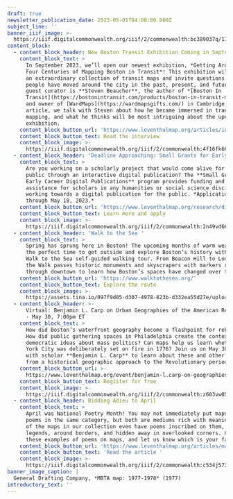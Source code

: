```yaml
---
draft: true
newsletter_publication_date: 2023-05-01T04:00:00.000Z
subject_line: ''
banner_iiif_image: >-
  https://iiif.digitalcommonwealth.org/iiif/2/commonwealth:bc389037q/1736,1636,2190,1497/2000,/0/default.jpg
content_block:
  - content_block_header: New Boston Transit Exhibition Coming in September
    content_block_text: >
      In September 2023, we’ll open our newest exhibition, *Getting Around Town:
      Four Centuries of Mapping Boston in Transit*! This exhibition will feature
      an extraordinary collection of transit maps and invite questions about how
      people have moved around the city in the past, present, and future. Our
      guest curator is **Steven Beaucher**, the author of *[Boston In
      Transit](https://bostonintransit.com/products/boston-in-transit-mapping-the-history-of-public-transportation-in-the-hub)*
      and owner of [WardMaps](https://wardmapsgifts.com/) in Cambridge. In this
      article, we talk with Steven about how he became immersed in transit
      mapping, and what he thinks will be most intriguing about the upcoming
      exhibition.
    content_block_button_url: 'https://www.leventhalmap.org/articles/interview-steven-beaucher/'
    content_block_button_text: Read the interview
    content_block_image: >-
      https://iiif.digitalcommonwealth.org/iiif/2/commonwealth:4f16fk66t/2107,1686,3002,3562/,2000/0/default.jpg
  - content_block_header: 'Deadline Approaching: Small Grants for Early Career Digital Publications'
    content_block_text: >
      Are you working on a scholarly project that would come alive for the
      public through an interactive digital publication? The **Small Grants for
      Early Career Digital Publications** program provides funding and technical
      assistance for scholars in any humanities or social science discipline
      working towards a digital publication for the public. *Applications open
      through May 18, 2023.*
    content_block_button_url: 'https://www.leventhalmap.org/research/digital-publication-small-grants/'
    content_block_button_text: Learn more and apply
    content_block_image: >-
      https://iiif.digitalcommonwealth.org/iiif/2/commonwealth:2n49vd66x/613,231,3952,3699/,2000/0/default.jpg
  - content_block_header: 'Walk to the Sea '
    content_block_text: >
      Spring has sprung here in Boston! The upcoming months of warm weather are
      the perfect time to get outside and explore Boston’s history with our free
      Walk to the Sea self-guided walking tour. From Beacon Hill to Long Wharf,
      the Walk passes historic monuments and skyscrapers with markers running
      through downtown to learn how Boston’s spaces have changed over time.
    content_block_button_url: 'https://www.walktothesea.org/'
    content_block_button_text: Explore the route
    content_block_image: >-
      https://assets.tina.io/097f9d05-d307-4978-823b-d332ea55d27e/uploads/walktothesea.png
  - content_block_header: >-
      Virtual: Benjamin L. Carp on Urban Geographies of the American Revolution
      · May 30, 7:00pm ET
    content_block_text: >
      How did Boston’s waterfront geography become a flashpoint for rebellion?
      How did public gathering spaces in Philadelphia create the context for
      democratic ideas about mass politics? Can maps help us learn whether New
      York City was deliberately set on fire in 1776? Join us on May 30 at 7PM
      with scholar **Benjamin L. Carp** to learn about these and other insights
      from a historical geographic approach to the Revolutionary period.
    content_block_button_url: >-
      https://www.leventhalmap.org/event/benjamin-l.carp-on-geographies-of-the-revolution/
    content_block_button_text: Register for free
    content_block_image: >-
      https://iiif.digitalcommonwealth.org/iiif/2/commonwealth:z603vw05v/6521,7260,1763,1989/,2000/0/default.jpg
  - content_block_header: Bidding Adieu to April
    content_block_text: >
      April was National Poetry Month! You may not immediately put maps and
      poems in the same category, but both are mediums rich with meaning. Many
      of the maps in our collection even have poems inscribed on them, in
      legends, around borders, and hidden away in overlooked corners. Check out
      these examples of poems on maps, and let us know which is your favorite.
    content_block_button_url: 'https://www.leventhalmap.org/articles/maps-poetry/'
    content_block_button_text: 'Read the article '
    content_block_image: >-
      https://iiif.digitalcommonwealth.org/iiif/2/commonwealth:c534j573w/3795,2804,1073,897/2000,/0/default.jpg
banner_image_caption: |
  General Drafting Company, *MBTA map: 1977-1978* (1977)
introductory_text: ''
---
```




































